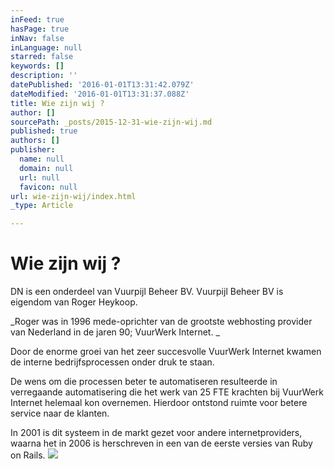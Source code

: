 ```yaml
---
inFeed: true
hasPage: true
inNav: false
inLanguage: null
starred: false
keywords: []
description: ''
datePublished: '2016-01-01T13:31:42.079Z'
dateModified: '2016-01-01T13:31:37.088Z'
title: Wie zijn wij ?
author: []
sourcePath: _posts/2015-12-31-wie-zijn-wij.md
published: true
authors: []
publisher:
  name: null
  domain: null
  url: null
  favicon: null
url: wie-zijn-wij/index.html
_type: Article

---
```

# Wie zijn wij ?

DN is een onderdeel van Vuurpijl Beheer BV. Vuurpijl Beheer BV is eigendom van Roger Heykoop.

_Roger was in 1996 mede-oprichter van de grootste webhosting provider van Nederland in de jaren 90; VuurWerk Internet.  _

Door de enorme groei van het zeer succesvolle VuurWerk Internet kwamen de interne bedrijfsprocessen onder druk te staan. 

De wens om die processen beter te automatiseren resulteerde in verregaande automatisering die het werk van 25 FTE krachten bij VuurWerk Internet helemaal kon overnemen. Hierdoor ontstond ruimte voor betere service naar de klanten. 

In 2001 is dit systeem in de markt gezet voor andere internetproviders, waarna het in 2006 is herschreven in een van de eerste versies van Ruby on Rails. ![](https://the-grid-user-content.s3-us-west-2.amazonaws.com/c82da022-074b-45d0-9cec-4816cb2dc9f6.jpg)